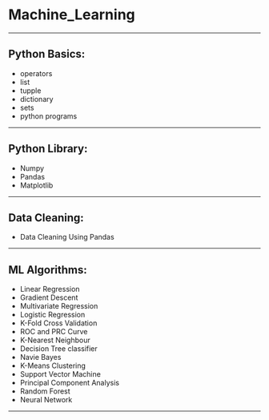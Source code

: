 # Machine_Learning
<hr>

## Python Basics:
  - operators
  - list
  - tupple
  - dictionary
  - sets
  - python programs
  <hr>
  
## Python Library:
  - Numpy
  - Pandas
  - Matplotlib
  <hr>
  
## Data Cleaning:
  - Data Cleaning Using Pandas
  <hr>
  
## ML Algorithms:
- Linear Regression
- Gradient Descent
- Multivariate Regression
- Logistic Regression
- K-Fold Cross Validation
- ROC and PRC Curve
- K-Nearest Neighbour
- Decision Tree classifier
- Navie Bayes
- K-Means Clustering
- Support Vector Machine
- Principal Component Analysis
- Random Forest
- Neural Network
<hr>
